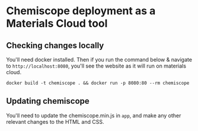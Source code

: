 # Chemiscope deployment as a Materials Cloud tool

## Checking changes locally

You'll need docker installed. Then if you run the command below & navigate to
`http://localhost:8080`, you'll see the website as it will run on materials
cloud.

```
docker build -t chemiscope . && docker run -p 8080:80 --rm chemiscope
```

## Updating chemiscope

You'll need to update the chemiscope.min.js in `app`, and make any other
relevant changes to the HTML and CSS.

